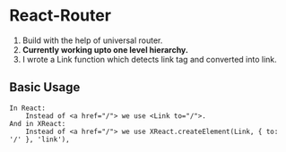 # React-Router

1. Build with the help of universal router.
2. **Currently working upto one level hierarchy.**
3. I wrote a Link function which detects link tag and converted into link.

## Basic Usage

```
In React:
    Instead of <a href="/"> we use <Link to="/">.
And in XReact:
    Instead of <a href="/"> we use XReact.createElement(Link, { to: '/' }, 'link'),
```
